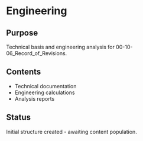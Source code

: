 # Engineering

## Purpose
Technical basis and engineering analysis for 00-10-06_Record_of_Revisions.

## Contents
- Technical documentation
- Engineering calculations
- Analysis reports

## Status
Initial structure created - awaiting content population.
